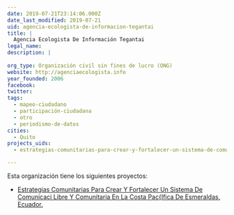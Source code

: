 ```yaml
---
date: 2019-07-21T23:14:06.000Z
date_last_modified: 2019-07-21
uid: agencia-ecologista-de-informacion-tegantai
title: |
  Agencia Ecologista De Información Tegantai
legal_name: 
description: |
  
org_type: Organización civil sin fines de lucro (ONG)
website: http://agenciaecologista.info
year_founded: 2006
facebook: 
twitter: 
tags:
  - mapeo-ciudadano
  - participación-ciudadana
  - otro
  - periodismo-de-datos
cities: 
  - Quito
projects_uids:
  - estrategias-comunitarias-para-crear-y-fortalecer-un-sistema-de-comunicaci-libre-y-comunitaria-en-la-costa-pac-ifica-de-esmeraldas-ecuador

---
```


Esta organización tiene los siguientes proyectos:

- [Estrategias Comunitarias Para Crear Y Fortalecer Un Sistema De Comunicaci Libre Y Comunitaria En La Costa Pac{Ifica De Esmeraldas, Ecuador.](/proyectos/estrategias-comunitarias-para-crear-y-fortalecer-un-sistema-de-comunicaci-libre-y-comunitaria-en-la-costa-pac-ifica-de-esmeraldas-ecuador)
